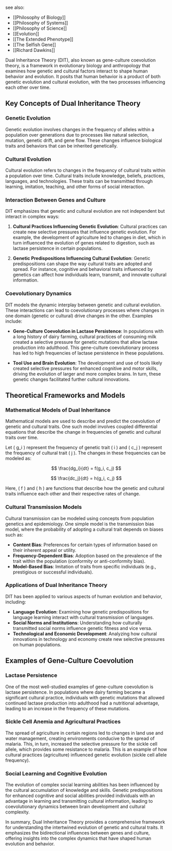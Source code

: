 see also:
- [[Philosophy of Biology]]
- [[Philosophy of Systems]]
- [[Philosophy of Science]]
- [[Evolution]]
- [[The Extended Phenotype]]
- [[The Selfish Gene]]
- [[Richard Dawkins]]

Dual Inheritance Theory (DIT), also known as gene-culture coevolution theory, is a framework in evolutionary biology and anthropology that examines how genetic and cultural factors interact to shape human behavior and evolution. It posits that human behavior is a product of both genetic evolution and cultural evolution, with the two processes influencing each other over time.

## Key Concepts of Dual Inheritance Theory

### Genetic Evolution

Genetic evolution involves changes in the frequency of alleles within a population over generations due to processes like natural selection, mutation, genetic drift, and gene flow. These changes influence biological traits and behaviors that can be inherited genetically.

### Cultural Evolution

Cultural evolution refers to changes in the frequency of cultural traits within a population over time. Cultural traits include knowledge, beliefs, practices, languages, and technologies. These traits can be transmitted through learning, imitation, teaching, and other forms of social interaction.

### Interaction Between Genes and Culture

DIT emphasizes that genetic and cultural evolution are not independent but interact in complex ways:

1. **Cultural Practices Influencing Genetic Evolution**: Cultural practices can create new selective pressures that influence genetic evolution. For example, the development of agriculture led to changes in diet, which in turn influenced the evolution of genes related to digestion, such as lactase persistence in certain populations.

2. **Genetic Predispositions Influencing Cultural Evolution**: Genetic predispositions can shape the way cultural traits are adopted and spread. For instance, cognitive and behavioral traits influenced by genetics can affect how individuals learn, transmit, and innovate cultural information.

### Coevolutionary Dynamics

DIT models the dynamic interplay between genetic and cultural evolution. These interactions can lead to coevolutionary processes where changes in one domain (genetic or cultural) drive changes in the other. Examples include:

- **Gene-Culture Coevolution in Lactase Persistence**: In populations with a long history of dairy farming, cultural practices of consuming milk created a selective pressure for genetic mutations that allow lactase production into adulthood. This gene-culture coevolutionary process has led to high frequencies of lactase persistence in these populations.

- **Tool Use and Brain Evolution**: The development and use of tools likely created selective pressures for enhanced cognitive and motor skills, driving the evolution of larger and more complex brains. In turn, these genetic changes facilitated further cultural innovations.

## Theoretical Frameworks and Models

### Mathematical Models of Dual Inheritance

Mathematical models are used to describe and predict the coevolution of genetic and cultural traits. One such model involves coupled differential equations that describe the change in frequencies of genetic and cultural traits over time.

Let \( g_i \) represent the frequency of genetic trait \( i \) and \( c_j \) represent the frequency of cultural trait \( j \). The changes in these frequencies can be modeled as:

$$
\frac{dg_i}{dt} = f(g_i, c_j)
$$

$$
\frac{dc_j}{dt} = h(g_i, c_j)
$$

Here, \( f \) and \( h \) are functions that describe how the genetic and cultural traits influence each other and their respective rates of change.

### Cultural Transmission Models

Cultural transmission can be modeled using concepts from population genetics and epidemiology. One simple model is the transmission bias model, where the probability of adopting a cultural trait depends on biases such as:

- **Content Bias**: Preferences for certain types of information based on their inherent appeal or utility.
- **Frequency-Dependent Bias**: Adoption based on the prevalence of the trait within the population (conformity or anti-conformity bias).
- **Model-Based Bias**: Imitation of traits from specific individuals (e.g., prestigious or successful individuals).

### Applications of Dual Inheritance Theory

DIT has been applied to various aspects of human evolution and behavior, including:

- **Language Evolution**: Examining how genetic predispositions for language learning interact with cultural transmission of languages.
- **Social Norms and Institutions**: Understanding how culturally transmitted social norms influence genetic fitness and vice versa.
- **Technological and Economic Development**: Analyzing how cultural innovations in technology and economy create new selective pressures on human populations.

## Examples of Gene-Culture Coevolution

### Lactase Persistence

One of the most well-studied examples of gene-culture coevolution is lactase persistence. In populations where dairy farming became a significant cultural practice, individuals with genetic mutations that allowed continued lactase production into adulthood had a nutritional advantage, leading to an increase in the frequency of these mutations.

### Sickle Cell Anemia and Agricultural Practices

The spread of agriculture in certain regions led to changes in land use and water management, creating environments conducive to the spread of malaria. This, in turn, increased the selective pressure for the sickle cell allele, which provides some resistance to malaria. This is an example of how cultural practices (agriculture) influenced genetic evolution (sickle cell allele frequency).

### Social Learning and Cognitive Evolution

The evolution of complex social learning abilities has been influenced by the cultural accumulation of knowledge and skills. Genetic predispositions for enhanced cognitive and social abilities provided individuals with an advantage in learning and transmitting cultural information, leading to coevolutionary dynamics between brain development and cultural complexity.

In summary, Dual Inheritance Theory provides a comprehensive framework for understanding the intertwined evolution of genetic and cultural traits. It emphasizes the bidirectional influences between genes and culture, offering insights into the complex dynamics that have shaped human evolution and behavior.